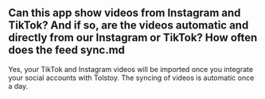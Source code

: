 ## Can this app show videos from Instagram and TikTok? And if so, are the videos automatic and directly from our Instagram or TikTok? How often does the feed sync.md

Yes, your TikTok and Instagram videos will be imported once you integrate your social accounts with Tolstoy. The syncing of videos is automatic once a day.